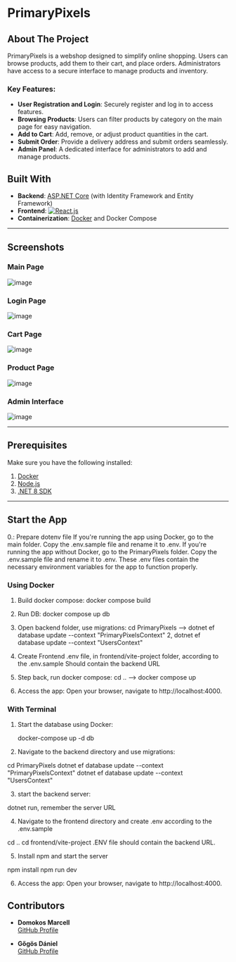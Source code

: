 # PrimaryPixels

## About The Project

PrimaryPixels is a webshop designed to simplify online shopping. Users can browse products, add them to their cart, and place orders. 
Administrators have access to a secure interface to manage products and inventory.

### Key Features:
- **User Registration and Login**: Securely register and log in to access features.
- **Browsing Products**: Users can filter products by category on the main page for easy navigation.
- **Add to Cart**: Add, remove, or adjust product quantities in the cart.
- **Submit Order**: Provide a delivery address and submit orders seamlessly.
- **Admin Panel**: A dedicated interface for administrators to add and manage products.


## Built With

- **Backend**: [ASP.NET Core](https://dotnet.microsoft.com/en-us/apps/aspnet) (with Identity Framework and Entity Framework)
- **Frontend**: [![React.js][React.js]](https://reactjs.org/)
- **Containerization**: [Docker](https://www.docker.com/) and Docker Compose

---

## Screenshots

### Main Page
![image](https://github.com/user-attachments/assets/9c488554-921b-4fd0-89b3-091bfb2349a7)

### Login Page
![image](https://github.com/user-attachments/assets/8273b48b-1266-4247-84a6-e165d5488f6c)

### Cart Page
![image](https://github.com/user-attachments/assets/f3dad35d-e70b-49d8-95ff-b4df4bc6eadc)

### Product Page
![image](https://github.com/user-attachments/assets/fcdb26e2-aee0-4031-bb38-83012683b12e)

### Admin Interface
![image](https://github.com/user-attachments/assets/22abd890-ef0c-413a-8079-c108874f08c3)


---

## Prerequisites

Make sure you have the following installed:
1. [Docker](https://www.docker.com/)
2. [Node.js](https://nodejs.org/)
3. [.NET 8 SDK](https://dotnet.microsoft.com/)

---

## Start the App

0.: Prepare dotenv file If you're running the app using Docker, go to the main folder. Copy the .env.sample file and rename it to .env. If you're running the app without Docker, go to the PrimaryPixels folder. Copy the .env.sample file and rename it to .env. These .env files contain the necessary environment variables for the app to function properly.


### Using Docker

1. Build docker compose: docker compose build

2. Run DB: docker compose up db

3. Open backend folder, use migrations: cd PrimaryPixels --> dotnet ef database update --context "PrimaryPixelsContext"     2, dotnet ef database update --context "UsersContext"

4. Create Frontend .env file, in frontend/vite-project folder, according to the .env.sample Should contain the backend URL

5. Step back, run docker compose: cd ..  --> docker compose up

6. Access the app: Open your browser, navigate to http://localhost:4000.


### With Terminal

1. Start the database using Docker:
   
    docker-compose up -d db
   
2. Navigate to the backend directory and use migrations:

 cd PrimaryPixels
 dotnet ef database update --context "PrimaryPixelsContext"
 dotnet ef database update --context "UsersContext"
 
3. start the backend server:

 dotnet run,
 remember the server URL
 
4. Navigate to the frontend directory and create .env according to the .env.sample

 cd ..
 cd frontend/vite-project
 .ENV file should contain the backend URL.
 
5. Install npm and start the server

 npm install
 npm run dev
 
6. Access the app: Open your browser, navigate to http://localhost:4000.

## Contributors

- **Domokos Marcell**  
  [GitHub Profile](https://github.com/domokosmarcell)

- **Gőgös Dániel**  
  [GitHub Profile](https://github.com/GogosDani)

[React.js]: https://img.shields.io/badge/React-20232A?style=for-the-badge&logo=react&logoColor=61DAFB

   
